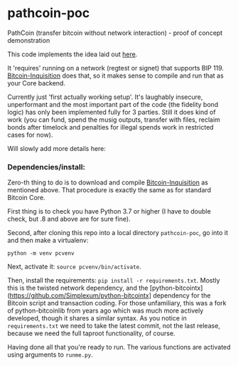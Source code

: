 # pathcoin-poc
PathCoin (transfer bitcoin without network interaction) - proof of concept demonstration

This code implements the idea laid out [here](https://gist.github.com/AdamISZ/b462838cbc8cc06aae0c15610502e4da).

It 'requires' running on a network (regtest or signet) that supports BIP 119. [Bitcoin-Inquisition](https://github.com/bitcoin-inquisition/bitcoin) does that, so it makes sense to compile and run that as your Core backend.

Currently just 'first actually working setup'. It's laughably insecure, unperformant and the most important part of the code (the fidelity bond logic) has only been implemented fully for 3 parties.
Still it does kind of work (you can fund, spend the musig outputs, transfer with files, reclaim bonds after timelock and penalties for illegal spends work in restricted cases for now).


Will slowly add more details here:

### Dependencies/install:

Zero-th thing to do is to download and compile [Bitcoin-Inquisition](https://github.com/bitcoin-inquisition/bitcoin) as mentioned above. That procedure is exactly the same as for standard Bitcoin Core.

First thing is to check you have Python 3.7 or higher (I have to double check, but .8 and above are for sure fine).

Second, after cloning this repo into a local directory `pathcoin-poc`, go into it and then make a virtualenv:

```
python -m venv pcvenv
```

Next, activate it: `source pcvenv/bin/activate`.

Then, install the requirements: `pip install -r requirements.txt`. Mostly this is the twisted network dependency, and the [python-bitcointx](https://github.com/Simplexum/python-bitcointx] dependency for the Bitcoin script and transaction coding. For those unfamiliary, this was a fork of python-bitcoinlib from years ago which was much more actively developed, though it shares a similar syntax. As you notice in `requirements.txt` we need to take the latest commit, not the last release, because we need the full taproot functionality, of course.

Having done all that you're ready to run. The various functions are activated using arguments to `runme.py`.
